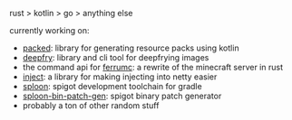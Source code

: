 rust > kotlin > go > anything else

currently working on:

- [packed](https://github.com/radstevee/packed): library for generating resource packs using kotlin
- [deepfry](https://github.com/radstevee/deepfry): library and cli tool for deepfrying images
- the command api for [ferrumc](https://github.com/ferrumc-rs/ferrumc): a rewrite of the minecraft server in rust
- [inject](https://github.com/mcbrawls/inject): a library for making injecting into netty easier
- [sploon](https://github.com/sploonmc/sploon): spigot development toolchain for gradle
- [sploon-bin-patch-gen](https://github.com/sploonmc/bin-patch-gen): spigot binary patch generator
- probably a ton of other random stuff

